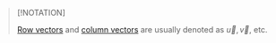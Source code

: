 >[!NOTATION]
>
>[Row vectors](Row%20Vector.md) and [column vectors](Column%20Vector.md) are usually denoted as $\vec{u}, \vec{v}$, etc.
>